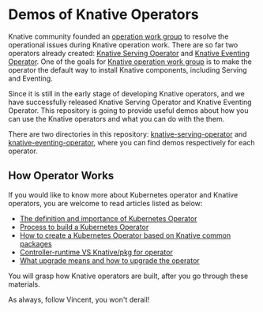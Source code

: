 # Demos of Knative Operators

Knative community founded an [operation work group](https://knative.dev/contributing/working-groups/#operations) to resolve the operational issues during Knative operation
work. There are so far two operators already created: [Knative Serving Operator](https://github.com/knative/serving-operator/) and [Knative Eventing Operator](https://github.com/knative/eventing-operator/).
One of the goals for [Knative operation work group](https://knative.dev/contributing/working-groups/#operations) is to make the operator the default way to install Knative
components, including Serving and Eventing.

Since it is still in the early stage of developing Knative operators, and we have successfully released Knative
Serving Operator and Knative Eventing Operator. This repository is going to provide useful demos about how
you can use the Knative operators and what you can do with the them.

There are two directories in this repository: [knative-serving-operator](knative-serving-operator) and [knative-eventing-operator](knative-eventing-operator), where
you can find demos respectively for each operator.

## How Operator Works

If you would like to know more about Kubernetes operator and Knative operators, you are welcome to read
articles listed as below:

- [The definition and importance of Kubernetes Operator](https://medium.com/@vincenthou/kubernetes-operator-journey-ep1-the-definition-and-importance-of-kubernetes-operator-23fc88010dbf)
- [Process to build a Kubernetes Operator](https://medium.com/@vincenthou/kubernetes-operator-journey-ep2-process-to-build-a-kubernetes-operator-9747f060e2e8)
- [How to create a Kubernetes Operator based on Knative common packages](https://medium.com/@vincenthou/kubernetes-operator-journey-ep3-how-to-create-a-kubernetes-operator-based-on-knative-common-8d344caf9eea)
- [Controller-runtime VS Knative/pkg for operator](https://medium.com/@vincenthou/kubernetes-operator-journey-ep4-controller-runtime-vs-knative-pkg-for-operator-b71468b23a37)
- [What upgrade means and how to upgrade the operator](https://medium.com/@vincenthou/kubernetes-operator-journey-ep5-what-upgrade-means-and-how-to-upgrade-the-operator-daa21cafee31)

You will grasp how Knative operators are built, after you go through these materials.

As always, follow Vincent, you won't derail!
